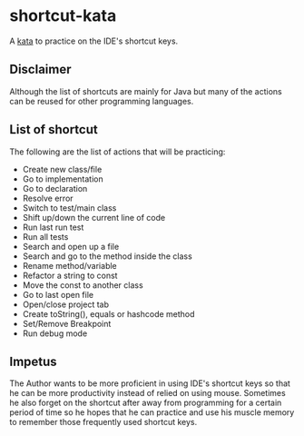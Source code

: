 # shortcut-kata

A [kata](https://en.wikipedia.org/wiki/Kata_(programming)) to practice on the IDE's shortcut keys.

## Disclaimer

Although the list of shortcuts are mainly for Java but many of the actions can be reused for other programming languages.

## List of shortcut

The following are the list of actions that will be practicing:

* Create new class/file
* Go to implementation
* Go to declaration
* Resolve error
* Switch to test/main class
* Shift up/down the current line of code
* Run last run test
* Run all tests
* Search and open up a file
* Search and go to the method inside the class
* Rename method/variable
* Refactor a string to const
* Move the const to another class
* Go to last open file
* Open/close project tab
* Create toString(), equals or hashcode method
* Set/Remove Breakpoint
* Run debug mode

## Impetus

The Author wants to be more proficient in using IDE's shortcut keys so that he can be more productivity instead of relied on using mouse. Sometimes he also forget on the shortcut after away from programming for a certain period of time so he hopes that he can practice and use his muscle memory to remember those frequently used shortcut keys.
